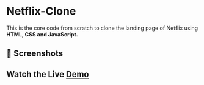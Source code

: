 # Netflix-Clone
This is the core code from scratch to clone the landing page of Netflix using **HTML, CSS and JavaScript.**

## 📸 Screenshots


## Watch the Live [Demo](https://project120812.s3.amazonaws.com/index.html)
